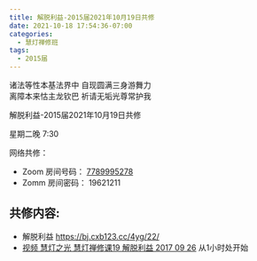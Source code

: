 ```yaml
---
title: 解脱利益-2015届2021年10月19日共修
date: 2021-10-18 17:54:36-07:00
categories:
  - 慧灯禅修班
tags:
  - 2015届
---
```




诸法等性本基法界中 自现圆满三身游舞力  
离障本来怙主龙钦巴 祈请无垢光尊常护我

解脱利益-2015届2021年10月19日共修

星期二晚 7:30 

网络共修：

- Zoom 房间号码： [7789995278](https://us02web.zoom.us/j/7789995278?pwd=VjZmbWJFY2k2K0E5RVB2cTNIQmhqUT09)
- Zomm 房间密码： 19621211

## 共修内容:

- 解脱利益 <https://bj.cxb123.cc/4yg/22/> 
- [视频 慧灯之光 慧灯禅修课19 解脱利益 2017 09 26](https://www.youtube.com/watch?v=qgOLWOLYQcc&list=PL7aUyQTIJqAhNhpev_O9Sw0cBxfrWhP1U&index=35)
从1小时处开始

